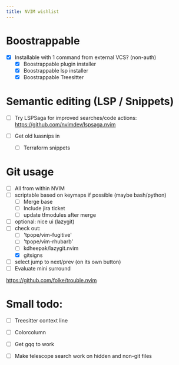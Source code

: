 ```yaml
---
title: NVIM wishlist
---
```


# Boostrappable

- [x] Installable with 1 command from external VCS? (non-auth)
    - [x] Boostrappable plugin installer
    - [x] Boostrappable lsp installer
    - [x] Boostrappable Treesitter

# Semantic editing (LSP / Snippets)

- [ ] Try LSPSaga for improved searches/code actions: https://github.com/nvimdev/lspsaga.nvim

- [ ] Get old luasnips in
    - [ ] Terraform snippets


# Git usage

- [ ] All from within NVIM
- [ ] scriptable based on keymaps if possible (maybe bash/python)
    - [ ] Merge base
    - [ ] Include jira ticket
    - [ ] update tfmodules after merge
- [ ] optional: nice ui (lazygit)
- [ ] check out:
    - [ ] 'tpope/vim-fugitive'
    - [ ] 'tpope/vim-rhubarb'
    - [ ] kdheepak/lazygit.nvim
    - [x] gitsigns
- [ ] select jump to next/prev (on its own button)
- [ ] Evaluate mini surround

https://github.com/folke/trouble.nvim

# Small todo:

- [ ] Treesitter context line
- [ ] Colorcolumn
- [ ] Get gqq to work
- [ ] Make telescope search work on hidden and non-git files

